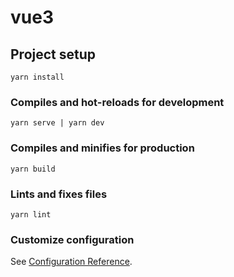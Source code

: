 # vue3

## Project setup
```
yarn install
```

### Compiles and hot-reloads for development
```
yarn serve | yarn dev
```

### Compiles and minifies for production
```
yarn build
```

### Lints and fixes files
```
yarn lint
```

### Customize configuration
See [Configuration Reference](https://cli.vuejs.org/config/).
